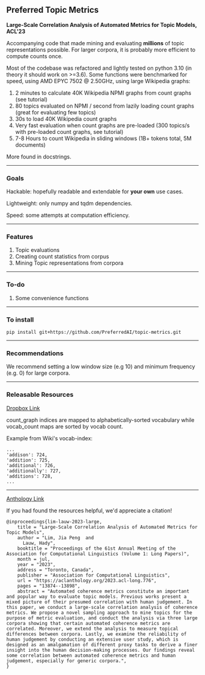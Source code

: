 ## Preferred Topic Metrics
**Large-Scale Correlation Analysis of Automated Metrics for Topic Models, ACL'23**

Accompanying code that made mining and evaluating **millions** of topic representations possible. 
For larger corpora, it is probably more efficient to compute counts once.

Most of the codebase was refactored and lightly tested on python 3.10 (in theory it should work on >=3.6).
Some functions were benchmarked for speed, using AMD EPYC 7502 @ 2.50GHz, using large Wikipedia graphs:
  1. 2 minutes to calculate 40K Wikipedia NPMI graphs from count graphs (see tutorial)
  2. 80 topics evaluated on NPMI / second from lazily loading count graphs (great for evaluating few topics)
  3. 30s to load 40K Wikipedia count graphs
  4. Very fast evaluation when count graphs are pre-loaded (300 topics/s with pre-loaded count graphs, see tutorial)
  5. 7-8 Hours to count Wikipedia in sliding windows (1B+ tokens total, 5M documents)
 
More found in docstrings.

---
### Goals
Hackable: hopefully readable and extendable for **your own** use cases.

Lightweight: only numpy and tqdm dependencies.

Speed: some attempts at computation efficiency.

---
### Features
<ol>
  <li>Topic evaluations</li>
  <li>Creating count statistics from corpus</li>
  <li>Mining Topic representations from corpora</li>
</ol> 

---
### To-do
<ol>
  <li>Some convenience functions</li>
</ol> 

---
### To install

    pip install git+https://github.com/PreferredAI/topic-metrics.git

--- 
### Recommendations

We recommend setting a low window size (e.g 10) and minimum frequency (e.g. 0) for large corpora.

--- 
### Releasable Resources
[Dropbox Link](https://www.dropbox.com/scl/fo/be5r4y9g76hlxnfvd4bqg/h?dl=0&rlkey=bbnnnxe9w8h77ln8vv7pfc8lx)

count_graph indices are mapped to alphabetically-sorted vocabulary while vocab_count maps are sorted by vocab count.

Example from Wiki's vocab-index:

    ...
    'addison': 724,
    'addition': 725,
    'additional': 726,
    'additionally': 727,
    'additions': 728,
    ...
    
---
[Anthology Link](https://aclanthology.org/2023.acl-long.776/)

If you had found the resources helpful, we'd appreciate a citation!

    @inproceedings{lim-lauw-2023-large,
        title = "Large-Scale Correlation Analysis of Automated Metrics for Topic Models",
        author = "Lim, Jia Peng  and
          Lauw, Hady",
        booktitle = "Proceedings of the 61st Annual Meeting of the Association for Computational Linguistics (Volume 1: Long Papers)",
        month = jul,
        year = "2023",
        address = "Toronto, Canada",
        publisher = "Association for Computational Linguistics",
        url = "https://aclanthology.org/2023.acl-long.776",
        pages = "13874--13898",
        abstract = "Automated coherence metrics constitute an important and popular way to evaluate topic models. Previous works present a mixed picture of their presumed correlation with human judgement. In this paper, we conduct a large-scale correlation analysis of coherence metrics. We propose a novel sampling approach to mine topics for the purpose of metric evaluation, and conduct the analysis via three large corpora showing that certain automated coherence metrics are correlated. Moreover, we extend the analysis to measure topical differences between corpora. Lastly, we examine the reliability of human judgement by conducting an extensive user study, which is designed as an amalgamation of different proxy tasks to derive a finer insight into the human decision-making processes. Our findings reveal some correlation between automated coherence metrics and human judgement, especially for generic corpora.",
    }
